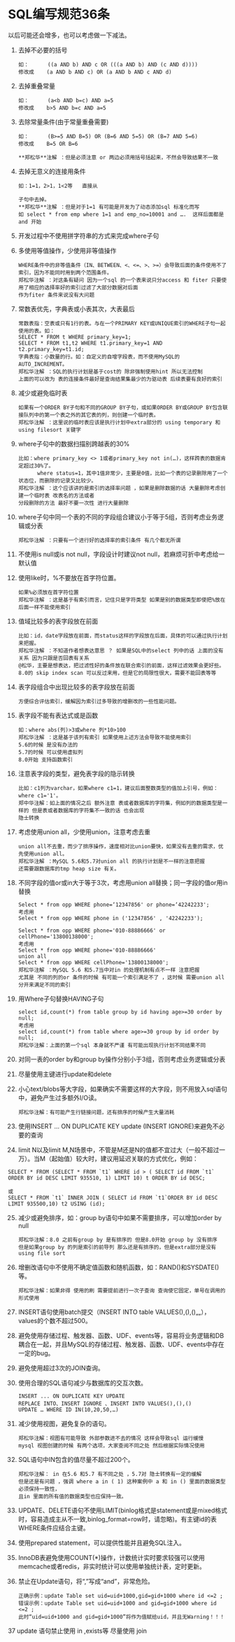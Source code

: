 # SQL编写规范36条
以后可能还会增多，也可以考虑做一下减法。

1. 去掉不必要的括号

    ```
    如：      ((a AND b) AND c OR (((a AND b) AND (c AND d)))) 
    修改成    (a AND b AND c) OR (a AND b AND c AND d)
    ```

2. 去掉重叠常量

    ```
    如：      (a<b AND b=c) AND a=5
    修改成    b>5 AND b=c AND a=5
    ```
    
3.	去除常量条件(由于常量重叠需要)

    ```
    如：      (B>=5 AND B=5) OR (B=6 AND 5=5) OR (B=7 AND 5=6)
    修改成    B=5 OR B=6
    
    **郑松华**注解 ：但是必须注意 or 两边必须用括号括起来，不然会导致结果不一致
    
    ```
4. 去掉无意义的连接用条件

    ```
    如：1=1，2>1，1<2等   直接从
    
    子句中去掉。
    **郑松华**注解 ：但是对于1=1 有可能是开发为了动态添加sql 标准化而写 
    如 select * from emp where 1=1 and emp_no=10001 and ….  这样后面都是and 开始 
    ```
    
5.	开发过程中不使用拼字符串的方式来完成where子句

6.	多使用等值操作，少使用非等值操作

    ```
    WHERE条件中的非等值条件（IN、BETWEEN、<、<=、>、>=）会导致后面的条件使用不了索引，因为不能同时用到两个范围条件。
    郑松华注解 ：对这条有疑问 因为一个sql 的一个表来说只分access 和 fiter 只要使用了相应的选择率好的索引过滤了大部分数据对后面
    作为fiter 条件来说没有大问题 
    ```
7.	常数表优先，字典表或小表其次，大表最后

    ```
    常数表指：空表或只有1行的表。与在一个PRIMARY KEY或UNIQUE索引的WHERE子句一起使用的表。如：
    SELECT * FROM t WHERE primary_key=1;
    SELECT * FROM t1,t2 WHERE t1.primary_key=1 AND t2.primary_key=t1.id;
    字典表指：小数量的行。如：自定义的自增字段表，而不使用MySQL的AUTO_INCREMENT。
    郑松华注解 ：SQL的执行计划是基于cost的 除非强制使用hint 所以无法控制
    上面的可以改为 表的连接条件最好是查询结果集最少的为驱动表 后续表要有良好的索引
    ```
8.	减少或避免临时表

    ```
    如果有一个ORDER BY子句和不同的GROUP BY子句，或如果ORDER BY或GROUP BY包含联接队列中的第一个表之外的其它表的列，则创建一个临时表。
    郑松华注解 ：这里说的临时表应该是执行计划中extra部分的 using temporary 和 using filesort 关键字 
    ```
9.	where子句中的数据扫描别跨越表的30%

    ```
    比如：where primary_key <> 1或者primary_key not in(…)，这样跨表的数据肯定超过30%了。
          where status=1，其中1值非常少，主要是0值，比如一个表的记录删除用了一个状态位，而删除的记录又比较少。
    郑松华注解 ：这个应该讲的是索引的选择率问题 ，如果是删除数据的话 大量删除考虑创建一个临时表 改表名的方法或者
    分段删除的方法 最好不要一次性 进行大量删除
    ```
10.	where子句中同一个表的不同的字段组合建议小于等于5组，否则考虑业务逻辑或分表

    ```
    郑松华注解 ：只要有一个进行好的选择率的索引条件 有几个都无所谓
    ```
11. 不使用is null或is not null，字段设计时建议not null，若麻烦可折中考虑给一默认值

12. 使用like时，%不要放在首字符位置。

    ```
    如果%必须放在首字符位置
    郑松华注解 ：这是基于有索引而言，记住只是字符类型 如果是别的数据类型即使把%放在后面一样不能使用索引
    ```
13. 值域比较多的表字段放在前面
    
    ```
    比如：id，date字段放在前面，而status这样的字段放在后面，具体的可以通过执行计划来把握。
    郑松华注解 ：不知道作者想表达意思 ？ 如果是SQL中的select 列中的话 上面的没有关系 因为只跟是否回表有关系
    @松华，主要是想表达，把过滤性好的条件放在联合索引的前面，这样过滤效果会更好些。
    8.0的 skip index scan 可以反过来用，但是它的局限性很大，需要不能回表等等
    ```
14. 表字段组合中出现比较多的表字段放在前面

    ```
    方便综合评估索引，缓解因为索引过多导致的增删改的一些性能问题。
    ```
15. 表字段不能有表达式或是函数

    ```
    如：where abs(列)>3或where 列*10>100
    郑松华注解 ：这是基于该列有索引 如果使用上述方法会导致不能使用索引
    5.6的时候 是没有办法的
    5.7的时候 可以使用虚拟列
    8.0开始 支持函数索引 
    ```
16. 注意表字段的类型，避免表字段的隐示转换

    ```
    比如：c1列为varchar，如果where c1=1，建议后面整数类型的值加上引号，例如：where c1='1'。
    郑中华注解：如上面的情况之后 额外注意 表或者数据库的字符集，例如列的数据类型是一样的 但是表或者数据库的字符集不一致的话 也会出现
    隐士转换
    ```

17. 考虑使用union all，少使用union，注意考虑去重

    ```
    union all不去重，而少了排序操作，速度相对比union要快，如果没有去重的需求，优先使用union all。
    郑松华注解 ：MySQL 5.6和5.7对union all 的执行计划是不一样的注意把握
    还需要跟数据库的tmp heap size 有关。
    ```
    
18. 不同字段的值or或in大于等于3次，考虑用union all替换；同一字段的值or用in替换

    ```
    Select * from opp WHERE phone=‘12347856' or phone=‘42242233';
    考虑用
    Select * from opp WHERE phone in ('12347856' , '42242233');
    
    Select * from opp WHERE phone='010-88886666' or cellPhone='13800138000'; 
    考虑用
    Select * from opp WHERE phone='010-88886666' 
    union all
    Select * from opp WHERE cellPhone='13800138000';
    郑松华注解 ：MySQL 5.6 和5.7当中对in 的处理机制有点不一样 注意把握
    尤其是 不同的列的or 条件的时候 有可能一个索引满足不了 ，这时候 需要union all 分开来满足不同的索引 
    ```

19. 用Where子句替换HAVING子句

    ```
    select id,count(*) from table group by id having age>=30 order by null;
    考虑用
    select id,count(*) from table where age>=30 group by id order by null;
    郑松华注解：上面的第一个sql 本身就不严谨 有可能出现执行计划不同结果不同
    ```
20. 对同一表的order by和group by操作分别小于3组，否则考虑业务逻辑或分表
21. 尽量使用主键进行update和delete
22. 小心text/blobs等大字段，如果确实不需要这样的大字段，则不用放入sql语句中，避免产生过多额外I/O读。
    
    ```
    郑松华注解：有可能产生行链接问题，还有排序的时候产生大量消耗
    ```
23. 使用INSERT ... ON DUPLICATE KEY update (INSERT IGNORE)来避免不必要的查询
24. limit N以及limit M,N场景中，不管是M还是N的值都不宜过大（一般不超过一万）。当M（起始值）较大时，建议用延迟关联的方式优化，例如：
```
SELECT * FROM (SELECT * FROM `t1` WHERE id > ( SELECT id FROM `t1` ORDER BY id DESC LIMIT 935510, 1) LIMIT 10) t ORDER BY id DESC;

或
SELECT * FROM `t1` INNER JOIN ( SELECT id FROM `t1`ORDER BY id DESC LIMIT 935500,10) t2 USING (id);
```
25. 减少或避免排序，如：group by语句中如果不需要排序，可以增加order by null
    ```
    郑松华注解：8.0 之前有group by 是有排序的 但是8.0开始 group by 没有排序
    但是如果group by 的列是索引的前导列 那么还是有排序的，但是extra部分是没有using file sort 
    ```
26. 增删改语句中不使用不确定值函数和随机函数，如：RAND()和SYSDATE()等。
    ```
    郑松华注解：如果非得 使用的刷 需要提前进行一次子查询 查询使它固定，单号在调用的形式使用 
    ```
27. INSERT语句使用batch提交（INSERT INTO table VALUES(),(),()„„），values的个数不超过500。
28. 避免使用存储过程、触发器、函数、UDF、events等，容易将业务逻辑和DB耦合在一起，并且MySQL的存储过程、触发器、函数、UDF、events中存在一定的bug。
29. 避免使用超过3次的JOIN查询。
30. 使用合理的SQL语句减少与数据库的交互次数。

    ```
    INSERT ... ON DUPLICATE KEY UPDATE
    REPLACE INTO、INSERT IGNORE 、INSERT INTO VALUES(),(),()
    UPDATE … WHERE ID IN(10,20,50,…)
    ```
31. 减少使用视图，避免复杂的语句。
    ```
    郑松华注解：视图有可能导致 外部参数进不去的情况 这样会导致sql 运行缓慢
    mysql 视图创建的时候 有两个选项，大家查阅不同之处 然后根据实际情况使用 
    ```
32. SQL语句中IN包含的值尽量不超过200个。
    ```
    郑松华注解： in 在5.6 和5.7 有不同之处 ，5.7对 隐士转换有一定的缓解
    但是还是有问题 ，强调 where a in ( 1) 这种案例中 a 和 in () 里面的数据类型必须保持一致性，
    且in 里面的所有值的数据类型也应保持一致。
    ```

33. UPDATE、DELETE语句不使用LIMIT(binlog格式是statement或是mixed格式时，容易造成主从不一致,binlog_format=row时，请忽略)。有主键id的表WHERE条件应结合主键。
34. 使用prepared statement，可以提供性能并且避免SQL注入。
35. InnoDB表避免使用COUNT(*)操作，计数统计实时要求较强可以使用memcache或者redis，非实时统计可以使用单独统计表，定时更新。
36. 禁止在Update语句，将“,”写成“and”，非常危险。

    ```
    正确示例：update Table set uid=uid+1000,gid=gid+1000 where id <=2 ;
    错误示例：update Table set uid=uid+1000 and gid=gid+1000 where id <=2 ;
    此时“uid=uid+1000 and gid=gid+1000”将作为值赋给uid，并且无Warning！！！
    ```
37 update 语句禁止使用 in ,exists等 尽量使用 join 

